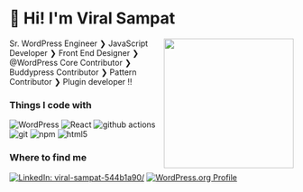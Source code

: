 <h1>👋 Hi! I'm Viral Sampat</h1>
<img align='right' src="https://media.giphy.com/media/M9gbBd9nbDrOTu1Mqx/giphy.gif" width="230">
<p>Sr. WordPress Engineer ❯ JavaScript Developer ❯ Front End Designer ❯ @WordPress Core Contributor ❯ Buddypress Contributor ❯ Pattern Contributor ❯ Plugin developer !!</p>

<h3>Things I code with</h3>

<p>
  <img alt="WordPress" src="https://img.shields.io/badge/Code-WordPress-informational?style=flat&logo=wordpress&logoColor=white&color=2bbc8a" />
  <img alt="React" src="https://img.shields.io/badge/-React-45b8d8?style=flat-square&logo=react&logoColor=white" />
  <img alt="github actions" src="https://img.shields.io/badge/-Github_Actions-2088FF?style=flat-square&logo=github-actions&logoColor=white" />
  <img alt="git" src="https://img.shields.io/badge/-Git-F05032?style=flat-square&logo=git&logoColor=white" />
  <img alt="npm" src="https://img.shields.io/badge/-NPM-CB3837?style=flat-square&logo=npm&logoColor=white" />
  <img alt="html5" src="https://img.shields.io/badge/-HTML5-E34F26?style=flat-square&logo=html5&logoColor=white" />
</p>

<h3>Where to find me</h3>

[![LinkedIn: viral-sampat-544b1a90/](https://img.shields.io/badge/-viral-sampat-544b1a90-blue?style=flat&logo=linkedin&logoColor=white&link=https://www.linkedin.com/in/viral-sampat-544b1a90/)](https://www.linkedin.com/in/viral-sampat-544b1a90/) [![WordPress.org Profile](https://img.shields.io/badge/-WordPress.org-23282d?style=flat&logo=wordpress&logoColor=white&link=https://profiles.wordpress.org/faisal03)](https://profiles.wordpress.org/viralsampat/)
<!--
**viralsampat-multidots/viralsampat-multidots** is a ✨ _special_ ✨ repository because its `README.md` (this file) appears on your GitHub profile.

Here are some ideas to get you started:

- 🔭 I’m currently working on ...
- 🌱 I’m currently learning ...
- 👯 I’m looking to collaborate on ...
- 🤔 I’m looking for help with ...
- 💬 Ask me about ...
- 📫 How to reach me: ...
- 😄 Pronouns: ...
- ⚡ Fun fact: ...
-->

